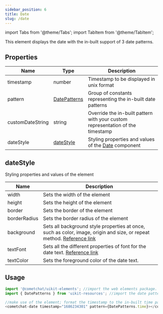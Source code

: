 ```yaml
---
sidebar_position: 6
title: Date
slug: /date
---
```


import Tabs from '@theme/Tabs';
import TabItem from '@theme/TabItem';

This element displays the date with the in-built support of 3 date patterns.

## Properties

| Name | Type | Description | 
| ---- | ---- | ---- | 
| timestamp | number | Timestamp to be displayed in unix format | 
| pattern | [DatePatterns](/web-shared/datepatterns) | Group of constants representing the in-built date patterns | 
| customDateString | string | Override the in-built pattern with your custom representation of the timestamp | 
| dateStyle | [dateStyle](./date#datestyle) | Styling properties and values of the [Date](./date) component | 


## dateStyle

Styling properties and values of the element

| Name | Description | 
| ---- | ---- | 
| width | Sets the width of the element | 
| height | Sets the height of the element | 
| border | Sets the border of the element | 
| borderRadius | Sets the border radius of the element | 
| background | Sets all background style properties at once, such as color, image, origin and size, or repeat method. [Reference link](https://developer.mozilla.org/en-US/docs/Web/CSS/background) | 
| textFont | Sets all the different properties of font for the date text. [Reference link](https://developer.mozilla.org/en-US/docs/Web/CSS/font) | 
| textColor | Sets the foreground color of the date text. | 


## Usage

<Tabs>
<TabItem value="js" label="Javascript">

```javascript
import '@cometchat/uikit-elements'; //import the web elements package.
import { DatePatterns } from 'uikit-resources'; //import the date pattern constant.

//make use of the element; format the timestamp to the in-built time pattern
<cometchat-date timestamp="1686234301" pattern={DatePatterns.time}></cometchat-date>
```

</TabItem>
</Tabs>